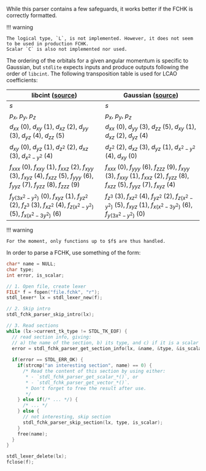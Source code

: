 While this parser contains a few safeguards, it works better if the FCHK is correctly formatted.

!!! warning

    The logical type, `L`, is not implemented. However, it does not seem to be used in production FCHK.
    Scalar `C` is also not implemented nor used.

The ordering of the orbitals for a given angular momentum is specific to Gaussian, but `stdlite` expects inputs and produce outputs following the order of `libcint`.
The following transposition table is used for LCAO coefficients:

| libcint ([source](https://github.com/sunqm/libcint/blob/master/doc/program_ref.txt))                                                                 | Gaussian ([source](https://gaussian.com/interfacing/))                                                                                               |
|------------------------------------------------------------------------------------------------------------------------------------------------------|------------------------------------------------------------------------------------------------------------------------------------------------------|
| $s$                                                                                                                                                  | $s$                                                                                                                                                  |
| $p_x$, $p_y$, $p_z$                                                                                                                                  | $p_x$, $p_y$, $p_z$                                                                                                                                  |
| $d_{xx}$ (0), $d_{xy}$ (1), $d_{xz}$ (2), $d_{yy}$ (3), $d_{yz}$ (4), $d_{zz}$ (5)                                                                   | $d_{xx}$ (0), $d_{yy}$ (3), $d_{zz}$ (5), $d_{xy}$ (1), $d_{xz}$ (2), $d_{yz}$ (4)                                                                   |
| $d_{xy}$ (0), $d_{yz}$ (1), $d_{z^2}$ (2), $d_{xz}$ (3), $d_{x^2-y^2}$ (4)                                                                           | $d_{z^2}$ (2), $d_{xz}$ (3), $d_{yz}$ (1), $d_{x^2-y^2}$ (4), $d_{xy}$ (0)                                                                           |
| $f_{xxx}$ (0), $f_{xxy}$ (1), $f_{xxz}$ (2), $f_{xyy}$ (3), $f_{xyz}$ (4), $f_{xzz}$ (5), $f_{yyy}$ (6), $f_{yyz}$ (7), $f_{yzz}$ (8), $f_{zzz}$ (9) | $f_{xxx}$ (0), $f_{yyy}$ (6), $f_{zzz}$ (9), $f_{xyy}$ (3), $f_{xxy}$ (1), $f_{xxz}$ (2), $f_{yzz}$ (8), $f_{xzz}$ (5), $f_{yyz}$ (7), $f_{xyz}$ (4) |
| $f_{y(3x^2-y^2)}$ (0), $f_{xyz}$ (1), $f_{yz^2}$ (2), $f_{z^3}$ (3), $f_{xz^2}$ (4), $f_{z(x^2-y^2)}$ (5), $f_{x(x^2-3y^2)}$ (6)                     | $f_{z^3}$ (3), $f_{xz^2}$ (4), $f_{yz^2}$ (2), $f_{z(x^2-y^2)}$ (5), $f_{xyz}$ (1), $f_{x(x^2-3y^2)}$ (6), $f_{y(3x^2-y^2)}$ (0)                     |


!!! warning

    For the moment, only functions up to $f$ are thus handled.

In order to parse a FCHK, use something of the form:

```c
char* name = NULL;
char type;
int error, is_scalar;

// 1. Open file, create lexer
FILE* f = fopen("file.fchk", "r");
stdl_lexer* lx = stdl_lexer_new(f);

// 2. Skip intro
stdl_fchk_parser_skip_intro(lx);

// 3. Read sections
while (lx->current_tk_type != STDL_TK_EOF) {
  // read section info, giving:
  // a) the name of the section, b) its type, and c) if it is a scalar
  error = stdl_fchk_parser_get_section_info(lx, &name, &type, &is_scalar);
  
  if(error == STDL_ERR_OK) {
    if(strcmp("an interesting section", name) == 0) {
      /* Read the content of this section by using either:
       * - `stdl_fchk_parser_get_scalar_*()`, or
       * - `stdl_fchk_parser_get_vector_*()`.
       * Don't forget to free the result after use.
       */
    } else if(/* ... */) {
      /* ... */
    } else {
      // not interesting, skip section
      stdl_fchk_parser_skip_section(lx, type, is_scalar);
    }
    free(name);
  }
}

stdl_lexer_delete(lx);
fclose(f);
```
